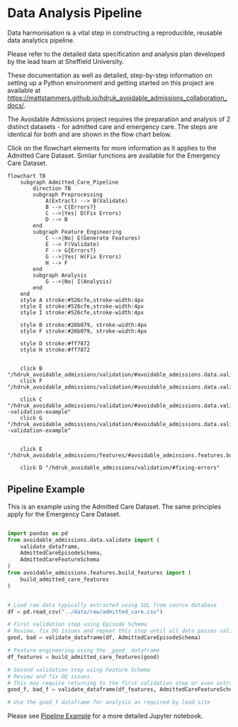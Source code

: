 # Data Analysis Pipeline

Data harmonisation is a vital step in constructing a reproducible, reusable data analytics pipeline.

Please refer to the detailed data specification and analysis plan developed by the lead team at Sheffield University.

These documentation as well as detailed, step-by-step information on setting up a Python environment and getting started on this project are available at <https://mattstammers.github.io/hdruk_avoidable_admissions_collaboration_docs/>.

The Avoidable Admissions project requires the preparation and analysis of 2 distinct datasets - for admitted care and emergency care.
The steps are identical for both and are shown in the flow chart below.

Click on the flowchart elements for more information as it applies to the Admitted Care Dataset.
Similar functions are available for the Emergency Care Dataset.

``` mermaid
flowchart TB
    subgraph Admitted_Care_Pipeline
        direction TB
        subgraph Preprocessing
            A(Extract) --> B(Validate)
            B --> C{Errors?}
            C -->|Yes| D(Fix Errors)
            D --> B
        end
        subgraph Feature_Engineering
            C -->|No| E(Generate Features)
            E --> F(Validate)
            F --> G{Errors?}
            G -->|Yes| H(Fix Errors)
            H --> F
        end
        subgraph Analysis
            G -->|No| I(Analysis)
        end
    end
    style A stroke:#526cfe,stroke-width:4px
    style E stroke:#526cfe,stroke-width:4px
    style I stroke:#526cfe,stroke-width:4px

    style B stroke:#26b079, stroke-width:4px
    style F stroke:#26b079, stroke-width:4px

    style D stroke:#ff7872
    style H stroke:#ff7872


    click B "/hdruk_avoidable_admissions/validation/#avoidable_admissions.data.validate.validate_admitted_care_data"
    click F "/hdruk_avoidable_admissions/validation/#avoidable_admissions.data.validate.validate_admitted_care_features"

    click C "/hdruk_avoidable_admissions/validation/#avoidable_admissions.data.validate.validate_dataframe--validation-example"
    click G "/hdruk_avoidable_admissions/validation/#avoidable_admissions.data.validate.validate_dataframe--validation-example"


    click E "/hdruk_avoidable_admissions/features/#avoidable_admissions.features.build_features.build_admitted_care_features"

    click D "/hdruk_avoidable_admissions/validation/#fixing-errors"

```

## Pipeline Example

This is an example using the Admitted Care Dataset.
The same principles apply for the Emergency Care Dataset.

```python

import pandas as pd
from avoidable_admissions.data.validate import (
    validate_dataframe,
    AdmittedCareEpisodeSchema,
    AdmittedCareFeatureSchema
)
from avoidable_admissions.features.build_features import (
    build_admitted_care_features
)


# Load raw data typically extracted using SQL from source database
df = pd.read_csv("../data/raw/admitted_care.csv")

# First validation step using Episode Schema
# Review, fix DQ issues and repeat this step until all data passes validation
good, bad = validate_dataframe(df, AdmittedCareEpisodeSchema)

# Feature engineering using the _good_ dataframe
df_features = build_admitted_care_features(good)

# Second validation step using Feature Schema
# Review and fix DQ issues.
# This may require returning to the first validation step or even extraction.
good_f, bad_f = validate_dataframe(df_features, AdmittedCareFeatureSchema)

# Use the good_f dataframe for analysis as required by lead site
```

Please see [Pipeline Example](https://lthtr-dst.github.io/hdruk_avoidable_admissions/admitted_care_pipeline_example/) for a more detailed Jupyter notebook.
